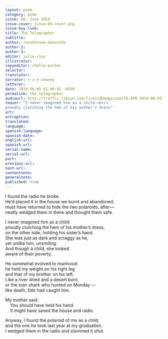 ```yaml
---
layout: poem
category: poem
issue: 68, June 2019
issue-cover: issue-68-cover.png
issue-buy-link:
title: The Telegrapher
subtitle:
author: resoketswe-manenzhe
author-2:
author-3:
editor: julia-rios
illustrator:
copyeditor: chelle-parker
selector:
translator:
narrator: c-s-e-cooney
letterer:
date: 2019-06-05 01:00:01 -0500
permalink: the-telegrapher
audiourl: http://traffic.libsyn.com/firesidemagazine/FQ-APR-2019-06-05-the-telegrapher.mp3
teaser: "I never imagined him as a child:<br/>
proudly clutching the hem of his mother’s dress"
art:
artcaption:
translated:
language:
spanish-language:
spanish-date:
english-url:
spanish-url:
serial-name:
serial-url:
part:
previous-url:
next-url:
contentnote:
generalnote:
published: true
---
```


I found the radio he broke.<br/>
He’d placed it in the house we burnt and abandoned;<br/>
must have returned to hide the two polaroids, after—<br/>
neatly wedged them in there and thought them safe.<br/>

I never imagined him as a child:<br/>
proudly clutching the hem of his mother’s dress,<br/>
on the other side, holding his sister’s hand.<br/>
She was just as dark and scraggy as he,<br/>
yet unlike him, unsmiling.<br/>
And though a child, she looked<br/>
aware of their poverty.

He somewhat evolved to manhood:<br/>
he held my weight on his right leg<br/>
and that of my brother on his left.<br/>
Like a river dried and a desert born,<br/>
or the loan shark who hunted on Monday —<br/>
like death, fate had caught him.

My mother said:<br/>
&nbsp;&nbsp;&nbsp;&nbsp;You should have held his hand.<br/>
&nbsp;&nbsp;&nbsp;&nbsp;It might have saved the house and radio.

Anyway, I found the polaroid of me as a child,<br/>
and the one he took last year at my graduation.<br/>
I wedged them in the radio and slammed it shut.
